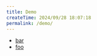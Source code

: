 ```yaml
---
title: Demo
createTime: 2024/09/28 18:07:18
permalink: /demo/
---
```


- [bar](./bar.md)
- [foo](./foo.md)
